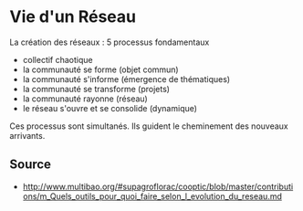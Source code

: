 # Vie d'un Réseau

La création des réseaux : 5 processus fondamentaux
- collectif chaotique
- la communauté se forme (objet commun)
- la communauté s'informe (émergence de thématiques)
- la communauté se transforme (projets)
- la communauté rayonne (réseau)
- le réseau s'ouvre et se consolide (dynamique)

Ces processus sont simultanés. Ils guident le cheminement des nouveaux arrivants.

## Source

- http://www.multibao.org/#supagroflorac/cooptic/blob/master/contributions/m_Quels_outils_pour_quoi_faire_selon_l_evolution_du_reseau.md

